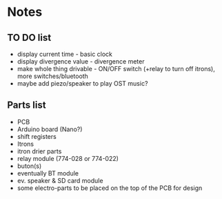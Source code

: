 # Notes

## TO DO list

- display current time - basic clock
- display divergence value - divergence meter
- make whole thing drivable - ON/OFF switch (+relay to turn off itrons), more switches/bluetooth
- maybe add piezo/speaker to play OST music?

## Parts list

- PCB
- Arduino board (Nano?)
- shift registers
- Itrons
- itron drier parts
- relay module (774-028 or 774-022)
- buton(s)
- eventually BT module
- ev. speaker & SD card module
- some electro-parts to be placed on the top of the PCB for design
